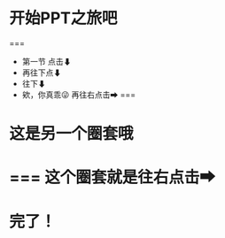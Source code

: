 # 开始PPT之旅吧
===
- 第一节 点击⬇
- 再往下点⬇ <!-- .element: class="fragment" data-fragment-index="2" -->
- 往下⬇ <!-- .element: class="fragment" data-fragment-index="3" -->
- 欸，你真乖😜 再往右点击➡ <!-- .element: class="fragment" data-fragment-index="4" -->
===
# 这是另一个圈套哦
===
这个圈套就是<span>往右点击➡<!-- .element: class="fragment" data-fragment-index="1" --></span>
===
# 完了！